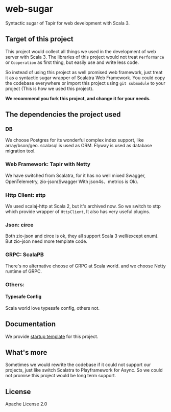 # web-sugar
Syntactic sugar of Tapir for web development with Scala 3.
## Target of this project
This project would collect all things we used in the development of web server with Scala 3. The libraries of this project would not treat `Performance` or `Cooperation` as first thing, but easily use and write less code. 

So instead of using this project as well promised web framework, just treat it as a syntactic sugar wrapper of Scalatra Web Framework. You could copy the codebase everywhere or import this project using `git submodule` to your project (This is how we used this project). 

**We recommend you fork this project, and change it for your needs.**

## The dependencies the project used
### DB
We choose Postgres for its wonderful complex index support, like array/bson/geo. 
scalasql is used as ORM.
Flyway is used as database migration tool.

### Web Framework: Tapir with Netty
We have switched from Scalatra, for it has no well mixed Swagger, OpenTelemetry, zio-json(Swagger With json4s、metrics is Ok).
### Http Client: sttp
We used scalaj-http at Scala 2, but it's archived now. So we switch to sttp which provide wrapper of `HttpClient`, It also has very useful plugins.
### Json:  circe
Both zio-json and circe is ok, they all support Scala 3 well(except enum). But zio-json need more template code.
### GRPC: ScalaPB
There's no alternative choose of GRPC at Scala world. and we choose Netty runtime of GRPC.
### Others:
#### Typesafe Config
Scala world love typesafe config, others not.

## Documentation
We provide [startup template](https://github.com/ForNetCode/web-sugar-startup) for this project.

## What's more
Sometimes we would rewrite the codebase if it could not support our projects, just like switch Scalatra to Playframework for Async. So we could not promise this project would be long term support.

## License
Apache License 2.0
